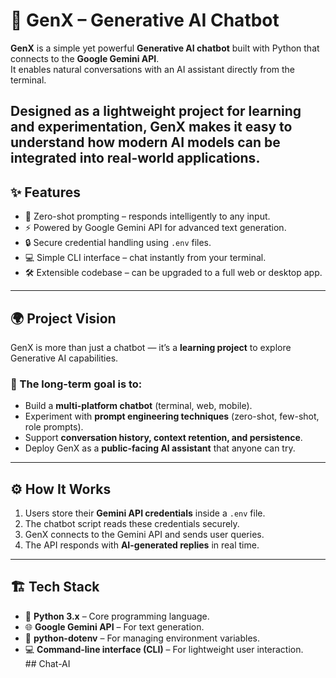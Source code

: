# 🚀 GenX – Generative AI Chatbot  

**GenX** is a simple yet powerful **Generative AI chatbot** built with Python that connects to the **Google Gemini API**.  
It enables natural conversations with an AI assistant directly from the terminal.  

Designed as a lightweight project for learning and experimentation, GenX makes it easy to understand how modern AI models can be integrated into real-world applications.  
---
## ✨ Features  
- 🤖 Zero-shot prompting – responds intelligently to any input.  
- ⚡ Powered by Google Gemini API for advanced text generation.  
- 🔒 Secure credential handling using `.env` files.  
- 💻 Simple CLI interface – chat instantly from your terminal.  
- 🛠️ Extensible codebase – can be upgraded to a full web or desktop app.  

---

## 🌍 Project Vision  
GenX is more than just a chatbot — it’s a **learning project** to explore Generative AI capabilities.  


### 🎯 The long-term goal is to:  
- Build a **multi-platform chatbot** (terminal, web, mobile).  
- Experiment with **prompt engineering techniques** (zero-shot, few-shot, role prompts).  
- Support **conversation history, context retention, and persistence**.  
- Deploy GenX as a **public-facing AI assistant** that anyone can try.  

---

## ⚙️ How It Works  
1. Users store their **Gemini API credentials** inside a `.env` file.  
2. The chatbot script reads these credentials securely.  
3. GenX connects to the Gemini API and sends user queries.  
4. The API responds with **AI-generated replies** in real time.  

---

## 🏗️ Tech Stack  
- 🐍 **Python 3.x** – Core programming language.  
- 🌐 **Google Gemini API** – For text generation.  
- 🔑 **python-dotenv** – For managing environment variables.  
- 💻 **Command-line interface (CLI)** – For lightweight user interaction.  
##   C h a t - A I 
 
 